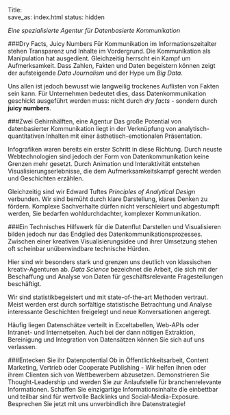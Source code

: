 Title:  
save_as: index.html
status: hidden


*Eine spezialisierte Agentur für Datenbasierte Kommunikation*

###Dry Facts, Juicy Numbers
Für Kommunikation im Informationszeitalter stehen Transparenz und Inhalte im Vordergrund. Die Kommunikation als Manipulation hat ausgedient. Gleichzeitig herrscht ein Kampf um Aufmerksamkeit. Dass Zahlen, Fakten und Daten begeistern können zeigt der aufsteigende *Data Journalism* und der Hype um *Big Data*. 

Uns allen ist jedoch bewusst wie langweilig trockenes Auflisten von Fakten sein kann. Für Unternehmen bedeutet dies, dass Datenkommunikation geschickt ausgeführt werden muss: nicht durch *dry facts* - sondern durch **juicy numbers**.

###Zwei Gehirnhälften, eine Agentur
Das große Potential von datenbasierter Kommunikation liegt in der Verknüpfung von analytisch-quantitativen Inhalten mit einer ästhetisch-emotionalen Präsentation. 

Infografiken waren bereits ein erster Schritt in diese Richtung. Durch neuste Webtechnologien sind jedoch der Form von Datenkommunikation keine Grenzen mehr gesetzt. Durch Animation und Interaktivität entstehen Visualisierungserlebnisse, die dem Aufmerksamkeitskampf gerecht werden und Geschichten erzählen.

Gleichzeitig sind wir Edward Tuftes *Principles of Analytical Design* verbunden. Wir sind bemüht durch klare Darstellung, klares Denken zu fördern. Komplexe Sachverhalte dürfen nicht verschleiert und abgestumpft werden, Sie bedarfen wohldurchdachter, komplexer Kommunikation.


###Ein Technisches Hilfswerk für die Datenflut
Darstellen und Visualisieren bilden jedoch nur das Endglied des Datenkommunikationsprozesses. Zwischen einer kreativen Visualisierungsidee und ihrer Umsetzung stehen oft scheinbar unüberwindbare technische Hürden. 

Hier sind wir besonders stark und grenzen uns deutlich von klassischen kreativ-Agenturen ab. *Data Science* bezeichnet die Arbeit, die sich mit der Beschaffung und Analyse von Daten für geschäftsrelevante Fragestellungen beschäftigt. 

Wir sind statistikbegeistert und mit state-of-the-art Methoden vertraut. Meist werden erst durch sorfältige statistische Betrachtung und Analyse interessante Geschichten freigelegt und neue Konversationen angeregt.

Häufig liegen Datenschätze verteilt in Exceltabellen, Web-APIs oder Intranet- und Internetseiten. Auch bei der dann nötigen Extraktion, Bereinigung und Integration von Datensätzen können Sie sich auf uns verlassen.


###Entecken Sie ihr Datenpotential
Ob in Öffentlichkeitsarbeit, Content Marketing, Vertrieb oder Cooperate Publishing - Wir helfen ihnen oder ihrem Clienten sich von Wettbewerbern abzusetzen.
Demonstrieren Sie Thought-Leadership und werden Sie zur Anlaufstelle für branchenrelevante Informationen.
Schaffen Sie einzigartige Informationsinhalte die einbettbar und teilbar sind für wertvolle Backlinks und Social-Media-Exposure.
Besprechen Sie jetzt mit uns unverbindlich ihre Datenstrategie! 

